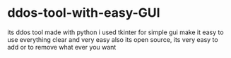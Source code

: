 # ddos-tool-with-easy-GUI
its ddos tool made with python i used tkinter for simple gui make it easy to use everything clear and very easy also its open source, its very easy to add or to remove what ever you want 
